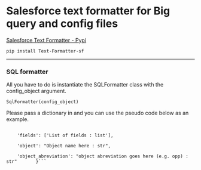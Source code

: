 # Salesforce text formatter for Big query and config files

[Salesforce Text Formatter - Pypi](https://pypi.org/project/Text-Formatter-sf/)

`pip install Text-Formatter-sf`

--------------------

### SQL formatter 

All you have to do is instantiate the SQLFormatter class with the config_object argument.

`SqlFormatter(config_object)`

Please pass a dictionary in and you can use the pseudo code below as an example.

```config_object = {  
    
    'fields': ['List of fields : list'],  
    
    'object': "Object name here : str",  
    
    'object_abreviation': "object abreviation goes here (e.g. opp) : str"       }```
